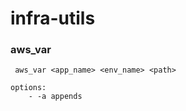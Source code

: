 # infra-utils

### aws_var
```
 aws_var <app_name> <env_name> <path>

options:
    - -a appends
````